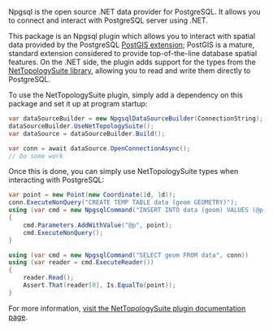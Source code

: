 Npgsql is the open source .NET data provider for PostgreSQL. It allows you to connect and interact with PostgreSQL server using .NET.

This package is an Npgsql plugin which allows you to interact with spatial data provided by the PostgreSQL [PostGIS extension](https://postgis.net); PostGIS is a mature, standard extension considered to provide top-of-the-line database spatial features. On the .NET side, the plugin adds support for the types from the [NetTopologySuite library](https://github.com/NetTopologySuite/NetTopologySuite), allowing you to read and write them directly to PostgreSQL. 

To use the NetTopologySuite plugin, simply add a dependency on this package and set it up at program startup:

```csharp
var dataSourceBuilder = new NpgsqlDataSourceBuilder(ConnectionString);
dataSourceBuilder.UseNetTopologySuite();
var dataSource = dataSourceBuilder.Build();

var conn = await dataSource.OpenConnectionAsync();
// Do some work
```

Once this is done, you can simply use NetTopologySuite types when interacting with PostgreSQL:

```csharp
var point = new Point(new Coordinate(1d, 1d));
conn.ExecuteNonQuery("CREATE TEMP TABLE data (geom GEOMETRY)");
using (var cmd = new NpgsqlCommand("INSERT INTO data (geom) VALUES (@p)", conn))
{
    cmd.Parameters.AddWithValue("@p", point);
    cmd.ExecuteNonQuery();
}

using (var cmd = new NpgsqlCommand("SELECT geom FROM data", conn))
using (var reader = cmd.ExecuteReader())
{
    reader.Read();
    Assert.That(reader[0], Is.EqualTo(point));
}
```

For more information, [visit the NetTopologySuite plugin documentation page](https://www.npgsql.org/doc/types/nts.html).

